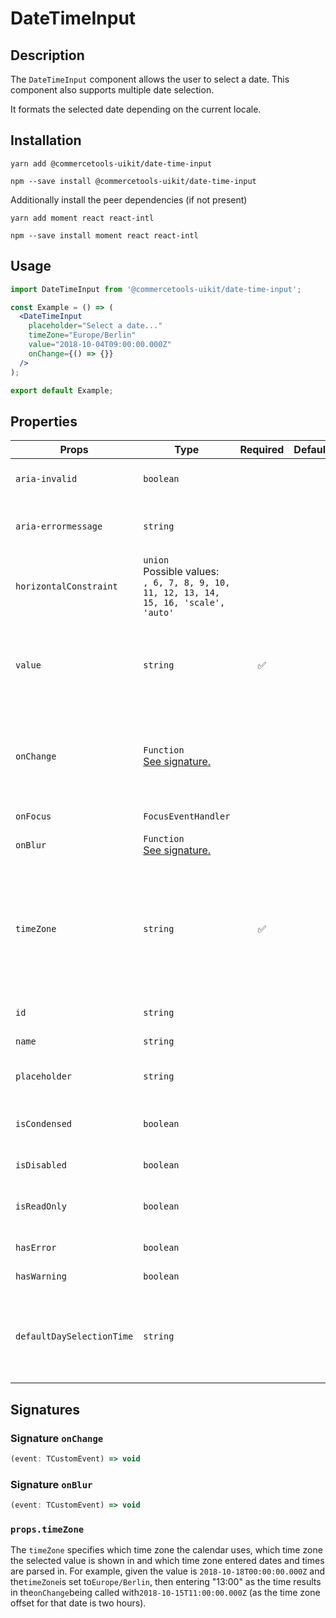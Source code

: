 <!-- THIS IS AN AUTOGENERATED FILE. DO NOT EDIT THIS FILE DIRECTLY. -->
<!-- This file is created by the `yarn generate-readme` script. -->

# DateTimeInput

## Description

The `DateTimeInput` component allows the user to select a date. This component also supports multiple date selection.

It formats the selected date depending on the current locale.

## Installation

```
yarn add @commercetools-uikit/date-time-input
```

```
npm --save install @commercetools-uikit/date-time-input
```

Additionally install the peer dependencies (if not present)

```
yarn add moment react react-intl
```

```
npm --save install moment react react-intl
```

## Usage

```jsx
import DateTimeInput from '@commercetools-uikit/date-time-input';

const Example = () => (
  <DateTimeInput
    placeholder="Select a date..."
    timeZone="Europe/Berlin"
    value="2018-10-04T09:00:00.000Z"
    onChange={() => {}}
  />
);

export default Example;
```

## Properties

| Props                     | Type                                                                                         | Required | Default | Description                                                                                                                                                                                                                                                                        |
| ------------------------- | -------------------------------------------------------------------------------------------- | :------: | ------- | ---------------------------------------------------------------------------------------------------------------------------------------------------------------------------------------------------------------------------------------------------------------------------------- |
| `aria-invalid`            | `boolean`                                                                                    |          |         | Indicate if the value entered in the input is invalid.                                                                                                                                                                                                                             |
| `aria-errormessage`       | `string`                                                                                     |          |         | HTML ID of an element containing an error message related to the input.                                                                                                                                                                                                            |
| `horizontalConstraint`    | `union`<br/>Possible values:<br/>`, 6, 7, 8, 9, 10, 11, 12, 13, 14, 15, 16, 'scale', 'auto'` |          |         | Horizontal size limit of the input field.                                                                                                                                                                                                                                          |
| `value`                   | `string`                                                                                     |    ✅    |         | The selected date, must either be an empty string or a date formatted in ISO 8601 (e.g. "2018-10-04T09:00:00.000Z").                                                                                                                                                               |
| `onChange`                | `Function`<br/>[See signature.](#signature-onChange)                                         |          |         | Called when the date changes. Called with an event containing an empty string (no value) or a string in this format: "YYYY-MM-DD".                                                                                                                                                 |
| `onFocus`                 | `FocusEventHandler`                                                                          |          |         | Called when the date input gains focus.                                                                                                                                                                                                                                            |
| `onBlur`                  | `Function`<br/>[See signature.](#signature-onBlur)                                           |          |         | Called when the date input loses focus.                                                                                                                                                                                                                                            |
| `timeZone`                | `string`                                                                                     |    ✅    |         | Specifies the time zone in which the calendar and selected values are shown. It also influences how entered dates and times are parsed.&#xA;Get list of timezone with `moment.tz.names()` [See moment docs](https://momentjs.com/timezone/docs/#/data-loading/getting-zone-names/) |
| `id`                      | `string`                                                                                     |          |         | Used as the HTML `id` attribute.                                                                                                                                                                                                                                                   |
| `name`                    | `string`                                                                                     |          |         | Used as the HTML `name` attribute.                                                                                                                                                                                                                                                 |
| `placeholder`             | `string`                                                                                     |          |         | Placeholder value to show in the input field                                                                                                                                                                                                                                       |
| `isCondensed`             | `boolean`                                                                                    |          |         | Use this property to reduce the paddings of the component for a ui compact variant                                                                                                                                                                                                 |
| `isDisabled`              | `boolean`                                                                                    |          |         | Disables the date picker                                                                                                                                                                                                                                                           |
| `isReadOnly`              | `boolean`                                                                                    |          |         | Disables the date picker menu and sets the input field as read-only                                                                                                                                                                                                                |
| `hasError`                | `boolean`                                                                                    |          |         | Indicates the input field has an error                                                                                                                                                                                                                                             |
| `hasWarning`              | `boolean`                                                                                    |          |         | Indicates the input field has a warning                                                                                                                                                                                                                                            |
| `defaultDaySelectionTime` | `string`                                                                                     |          |         | The time that will be used by default when a user selects a calendar day.&#xA;It must follow the “HH:mm” pattern (eg: 04:30, 13:25, 23:59)                                                                                                                                         |

## Signatures

### Signature `onChange`

```ts
(event: TCustomEvent) => void
```

### Signature `onBlur`

```ts
(event: TCustomEvent) => void
```

### `props.timeZone`

The `timeZone` specifies which time zone the calendar uses, which time zone the selected value is shown in and which time zone entered dates and times are parsed in. For example, given the value is `2018-10-18T00:00:00.000Z` and the`timeZone`is set to`Europe/Berlin`, then entering "13:00" as the time results in the`onChange`being called with`2018-10-15T11:00:00.000Z` (as the time zone offset for that date is two hours).
